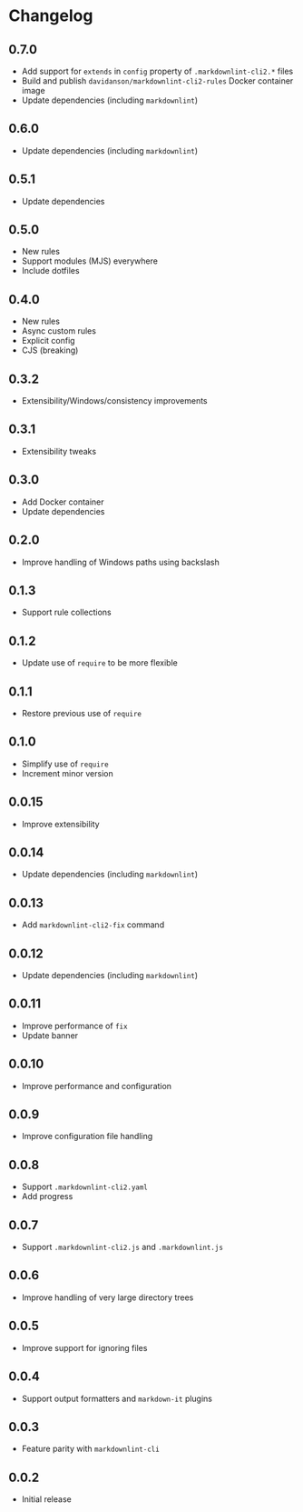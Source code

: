 # Changelog

## 0.7.0

- Add support for `extends` in `config` property of `.markdownlint-cli2.*` files
- Build and publish `davidanson/markdownlint-cli2-rules` Docker container image
- Update dependencies (including `markdownlint`)

## 0.6.0

- Update dependencies (including `markdownlint`)

## 0.5.1

- Update dependencies

## 0.5.0

- New rules
- Support modules (MJS) everywhere
- Include dotfiles

## 0.4.0

- New rules
- Async custom rules
- Explicit config
- CJS (breaking)

## 0.3.2

- Extensibility/Windows/consistency improvements

## 0.3.1

- Extensibility tweaks

## 0.3.0

- Add Docker container
- Update dependencies

## 0.2.0

- Improve handling of Windows paths using backslash

## 0.1.3

- Support rule collections

## 0.1.2

- Update use of `require` to be more flexible

## 0.1.1

- Restore previous use of `require`

## 0.1.0

- Simplify use of `require`
- Increment minor version

## 0.0.15

- Improve extensibility

## 0.0.14

- Update dependencies (including `markdownlint`)

## 0.0.13

- Add `markdownlint-cli2-fix` command

## 0.0.12

- Update dependencies (including `markdownlint`)

## 0.0.11

- Improve performance of `fix`
- Update banner

## 0.0.10

- Improve performance and configuration

## 0.0.9

- Improve configuration file handling

## 0.0.8

- Support `.markdownlint-cli2.yaml`
- Add progress

## 0.0.7

- Support `.markdownlint-cli2.js` and `.markdownlint.js`

## 0.0.6

- Improve handling of very large directory trees

## 0.0.5

- Improve support for ignoring files

## 0.0.4

- Support output formatters and `markdown-it` plugins

## 0.0.3

- Feature parity with `markdownlint-cli`

## 0.0.2

- Initial release
